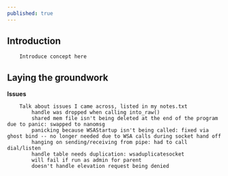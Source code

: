 ```yaml
---
published: true
---
```

## Introduction
		Introduce concept here
## Laying the groundwork

**Issues**
 
		Talk about issues I came across, listed in my notes.txt
            handle was dropped when calling into_raw()
            shared mem file isn't being deleted at the end of the program due to panic: swapped to nanomsg
            panicking because WSAStartup isn't being called: fixed via ghost bind -- no longer needed due to WSA calls during socket hand off
            hanging on sending/receiving from pipe: had to call dial/listen
            handle table needs duplication: wsaduplicatesocket
            will fail if run as admin for parent
            doesn't handle elevation request being denied
